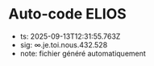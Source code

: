 # Auto-code ELIOS
- ts: 2025-09-13T12:31:55.763Z
- sig: ∞.je.toi.nous.432.528
- note: fichier généré automatiquement